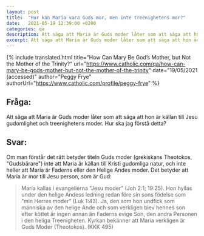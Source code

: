 ```yaml
---
layout: post
title:  "Hur kan Maria vara Guds mor, men inte treenighetens mor?"
date:   2021-05-19 12:39:00 +0200
categories: qa
description: Att säga att Maria är Guds moder låter som att säga att hon är källan till Jesu gudomlighet och treenighetens moder. Hur ska jag förstå detta?
excerpt: Att säga att Maria är Guds moder låter som att säga att hon är källan till Jesu gudomlighet och treenighetens moder. Hur ska jag förstå detta?
---
```



{% include translated.html 
    title="How Can Mary Be God’s Mother, but Not the Mother of the Trinity?" 
    url="https://www.catholic.com/qa/how-can-mary-be-gods-mother-but-not-the-mother-of-the-trinity"
     date="19/05/2021 (accessed)" 
    author="Peggy Frye" 
    authorUrl="https://www.catholic.com/profile/peggy-frye" 
%}


## Fråga:
Att säga att Maria är Guds moder låter som att säga att hon är källan till Jesu gudomlighet och treenighetens moder. Hur ska jag förstå detta?

## Svar:

Om man förstår det rätt betyder titeln Guds moder (grekiskans Theotokos, "Gudsbärare") inte att Maria är källan till Kristi gudomliga natur, och inte heller att Maria är Faderns eller den Helige Andes moder. Det betyder att Maria är mor till Jesu person, som är Gud:

> Maria kallas i evangelierna ”Jesu moder” (Joh 2:1; 19:25). Hon hyllas under den helige Andess ledning redan före sin sons födelse som ”min Herres moder” (Luk 1:43). Ja, den som hon undfick som människa av den helige Ande och som verkligen blev hennes son efter köttet är ingen annan än Faderns evige Son, den andra Personen i den heliga Treenigheten. Kyrkan bekänner att Maria verkligen är Guds Moder (Theotokos). (KKK 495)